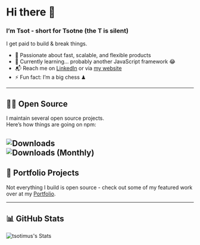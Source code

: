 # Hi there 👋  
### I’m Tsot - short for Tsotne (the T is silent)

I get paid to build & break things.

- 🔭 Passionate about fast, scalable, and flexible products  
- 🌱 Currently learning... probably another JavaScript framework 😂  
- 📬 Reach me on [LinkedIn](https://www.linkedin.com/in/tsotne-gvadzabia/) or via [my website](https://tsotne.co.uk/contact)  
- ⚡ Fun fact: I’m a big chess ♟  

---

## 🧑‍💻 Open Source

I maintain several open source projects.  
Here’s how things are going on npm:

![Downloads](https://img.shields.io/npm-stat/dw/tsotrocki?label=downloads&style=flat-square)  
![Downloads (Monthly)](https://img.shields.io/npm-stat/dm/tsotrocki?label=downloads&style=flat-square)
---

## 🚀 Portfolio Projects

Not everything I build is open source - check out some of my featured work over at my [Portfolio](https://tsotne.co.uk/projects).

---

## 📊 GitHub Stats

![tsotimus's Stats](https://github-readme-stats.vercel.app/api?username=tsotimus&theme=vue-dark&show_icons=true&hide_border=true&count_private=true)
